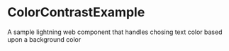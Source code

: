 # ColorContrastExample
A sample lightning web component that handles chosing text color based upon a background color

